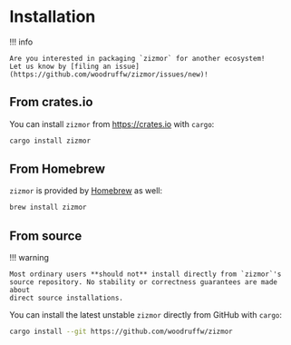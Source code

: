 # Installation

!!! info

    Are you interested in packaging `zizmor` for another ecosystem!
    Let us know by [filing an issue](https://github.com/woodruffw/zizmor/issues/new)!

## From crates.io

You can install `zizmor` from <https://crates.io> with `cargo`:

```bash
cargo install zizmor
```

## From Homebrew

`zizmor` is provided by [Homebrew](https://brew.sh/) as well:

```bash
brew install zizmor
```

## From source

!!! warning

    Most ordinary users **should not** install directly from `zizmor`'s
    source repository. No stability or correctness guarantees are made about
    direct source installations.

You can install the latest unstable `zizmor` directly from GitHub with `cargo`:

```bash
cargo install --git https://github.com/woodruffw/zizmor
```
